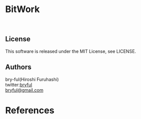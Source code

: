 ﻿# BitWork
<br>


## License
This software is released under the MIT License, see LICENSE. 

## Authors

bry-ful(Hiroshi Furuhashi)<br>
twitter:[bryful](https://twitter.com/bryful)<br>
bryful@gmail.com<br>

# References
